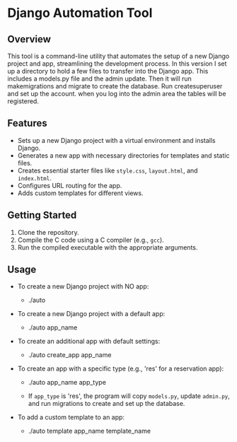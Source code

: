 # Django Automation Tool

## Overview
This tool is a command-line utility that automates the setup of a new Django project and app, streamlining the development process. In this version I set up a directory to hold a few files to transfer into the Django app. This includes a models.py file and the admin update. Then it will run makemigrations and migrate to create the database. Run createsuperuser and set up the account. when you log into the admin area the tables will be registered.

## Features
- Sets up a new Django project with a virtual environment and installs Django.
- Generates a new app with necessary directories for templates and static files.
- Creates essential starter files like `style.css`, `layout.html`, and `index.html`.
- Configures URL routing for the app.
- Adds custom templates for different views.

## Getting Started
1. Clone the repository.
2. Compile the C code using a C compiler (e.g., `gcc`).
3. Run the compiled executable with the appropriate arguments.

## Usage
- To create a new Django project with NO app:
  - ./auto

- To create a new Django project with a default app:
  - ./auto app_name

- To create an additional app with default settings:
  - ./auto create_app app_name

- To create an app with a specific type (e.g., 'res' for a reservation app):
  - ./auto app_name app_type

  - If `app_type` is 'res', the program will copy `models.py`, update `admin.py`, and run migrations to create and set up the database.

- To add a custom template to an app:
  - ./auto template app_name template_name



  
